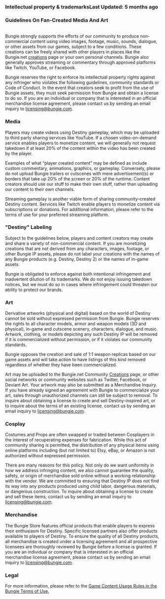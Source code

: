 ### Intellectual property & trademarksLast Updated: 5 months ago

### Guidelines On Fan-Created Media And Art  

   
Bungie strongly supports the efforts of our community to produce non-commercial content using video images, footage, music, sounds, dialogue, or other assets from our games, subject to a few conditions. These creations can be freely shared with other players in places like the Bungie.net [creations](https://www.bungie.net/en/Community/Creations) page or your own personal channels. Bungie also generally approves streaming or commentary through approved platforms like Twitch, YouTube, or Facebook.  
  
Bungie reserves the right to enforce its intellectual property rights against any infringer who violates the following guidelines, community standards or Code of Conduct. In the event that creators seek to profit from the use of Bungie assets, they must seek permission from Bungie and obtain a license to do so. If you are an individual or company that is interested in an official merchandise license agreement, please contact us by sending an email inquiry to [licensing@bungie.com](mailto:licensing@bungie.com).  
  

### Media

Players may create videos using Destiny gameplay, which may be uploaded to third party sharing services like YouTube. If a chosen video-on-demand service enables players to monetize content, we will generally not request takedown if at least 20% of the content within the video has been created by the player.  
  
Examples of what “player created content” may be defined as include custom commentary, animations, graphics, or gameplay. Conversely, please do not upload Bungie trailers or cutscenes with mere advertisement(s) or borders that take up 20% of the screen or 20% of the runtime. Content creators should use our stuff to make their own stuff, rather than uploading our content to their own channels.  
  
Streaming gameplay is another viable form of sharing community-created Destiny content. Services like Twitch enable players to monetize content via subscriptions or donations. For additional information, please refer to the terms of use for your preferred streaming platform.  
  

### "Destiny" Labeling

Subject to the guidelines below, players and content creators may create and share a variety of non-commercial content. If you are monetizing creations that are not derived from any characters, images, footage, or other Bungie IP assets, please do not label your creations with the names of any Bungie products (e.g. Destiny, Destiny 2) or the names of in-game assets.  
  
Bungie is obligated to enforce against both intentional infringement and inadvertent dilution of its trademarks. We do not enjoy issuing takedown notices, but we must do so in cases where infringement could threaten our ability to protect our brands.  

### Art

Derivative artworks (physical and digital) based on the world of Destiny cannot be sold without expressed permission from Bungie. Bungie reserves the rights to all character models, armor and weapon models (3D and physical), in-game and cutscene scenery, characters, dialogue, and music. Artwork, clothing, or models depicting any such Destiny IP will be removed if it is commercialized without permission, or if it violates our community standards.  
  
Bungie opposes the creation and sale of 1:1 weapon replicas based on our game assets and will take action to have listings of this kind removed regardless of whether they have been commercialized.  
  
Art may be uploaded to the Bungie.net Community [Creations](https://www.bungie.net/en/Community/Creations) page, or other social networks or community websites such as Twitter, Facebook, or Deviant Art. Your artwork may also be submitted as a Merchandise Inquiry. If you have already signed an agreement with Bungie to commercialize your art, sales through unauthorized channels can still be subject to removal. To inquire about obtaining a license to create and sell Destiny-inspired art, or to inquire about the terms of an existing license, contact us by sending an email inquiry to [licensing@bungie.com](mailto:licensing@bungie.com).  
  

### Cosplay

Costumes and Props are often swapped or traded between Cosplayers in the interest of recuperating expenses for fabrication. While this act of community sharing is permitted, the distribution of any physical items using online platforms including (but not limited to) Etsy, eBay, or Amazon is not authorized without expressed permission.  
  
There are many reasons for this policy. Not only do we want uniformity in how we address infringing content, we also cannot guarantee the quality, safety, or origin of merchandise sold online without a working relationship with the vendor. We are committed to ensuring that Destiny IP does not find its way into any products produced using child labor, dangerous materials, or dangerous construction. To inquire about obtaining a license to create and sell these items, contact us by sending an email inquiry to [licensing@bungie.com](mailto:licensing@bungie.com).  
  

### Merchandise

The Bungie Store features official products that enable players to express their enthusiasm for Destiny. Specific licensed partners also offer products available to players of Destiny. To ensure the quality of all Destiny products, all merchandise is created under a licensing agreement and all prospective licensees are thoroughly reviewed by Bungie before a license is granted. If you are an individual or company that is interested in an official merchandise license agreement, please contact us by sending an email inquiry to [licensing@bungie.com](mailto:licensing@bungie.com).  
  

### Legal

For more information, please refer to the [Game Content Usage Rules in the Bungie Terms of Use.](https://www.bungie.net/en-us/view/bungie/terms)